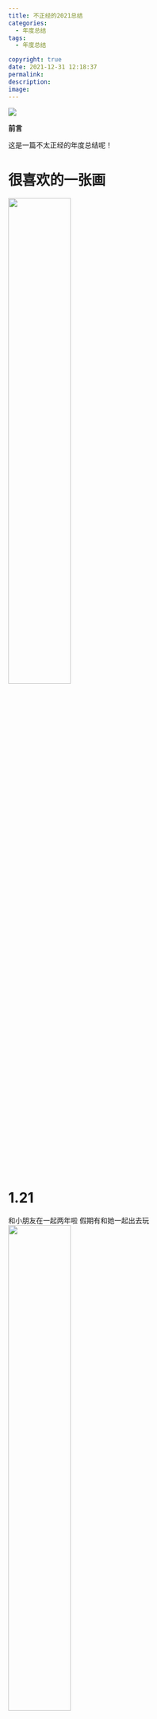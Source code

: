 ```yaml
---
title: 不正经的2021总结
categories:
  - 年度总结
tags:
  - 年度总结

copyright: true
date: 2021-12-31 12:18:37
permalink:
description:
image:
---
```


<a href="https://sm.ms/image/ghyrXm5CScL4RJN" target="_blank"><img src="https://s2.loli.net/2021/12/31/ghyrXm5CScL4RJN.jpg" ></a>

**前言**

这是一篇不太正经的年度总结呢！

<!-- more -->

# 很喜欢的一张画
<a href="https://sm.ms/image/C3VqX8gh4vlpxUc" target="_blank"><img src="https://s2.loli.net/2021/12/31/C3VqX8gh4vlpxUc.jpg" style="width:50%"></a>

# 1.21
和小朋友在一起两年啦
假期有和她一起出去玩
<a href="https://sm.ms/image/qFNkLcW1VgaA2O3" target="_blank"><img src="https://s2.loli.net/2021/12/31/qFNkLcW1VgaA2O3.jpg" style="width:50%"></a>

# 一些春天的照片

春天的雨后晚上和春天的园林
苏州在春天的时候会有很多古装小姐姐逛园子哦
<a href="https://sm.ms/image/9dawstyPgzmK4nV" target="_blank"><img src="https://s2.loli.net/2021/12/31/9dawstyPgzmK4nV.jpg" style="width:50%"></a>
<a href="https://sm.ms/image/dYrW7meOPQGftgs" target="_blank"><img src="https://s2.loli.net/2021/12/31/dYrW7meOPQGftgs.jpg" style="width:50%"></a>
<a href="https://sm.ms/image/b8yfcjrSmlDZ3WX" target="_blank"><img src="https://s2.loli.net/2021/12/31/b8yfcjrSmlDZ3WX.jpg" style="width:50%"></a>
<a href="https://sm.ms/image/CVPFJioXN8ctRjq" target="_blank"><img src="https://s2.loli.net/2021/12/31/CVPFJioXN8ctRjq.jpg" style="width:50%"></a>

# 学期内

<a href="https://sm.ms/image/Apa1b2NBndxcRKm" target="_blank"><img src="https://s2.loli.net/2021/12/31/Apa1b2NBndxcRKm.jpg" style="width:50%"></a>
王者之志
见到了好多学校的专业运动员，见到了丹总

<a href="https://sm.ms/image/sFOdqiKUSkh5BDm" target="_blank"><img src="https://s2.loli.net/2021/12/31/sFOdqiKUSkh5BDm.jpg" style="width:50%"></a>

去LNG比赛现场志愿者*2
LNG 打 RNG 在现场，那种现场观赛的感觉超棒
更加喜欢lol，喜欢电竞
<a href="https://sm.ms/image/zs6WRAciIYOwEPD" target="_blank"><img src="https://s2.loli.net/2021/12/31/zs6WRAciIYOwEPD.jpg"  style="width:50%"></a>


# 5.1 太湖
贴上今年最喜欢的照片之一
环太湖骑行是这几年最喜欢的骑行了
日落真的很好看，以后一定要带小朋友来看

<a href="https://sm.ms/image/eihKcnoBGJ8DEjy" target="_blank"><img src="https://s2.loli.net/2021/12/31/eihKcnoBGJ8DEjy.jpg" style="width:80%"></a>
<a href="https://sm.ms/image/iBzvp7dA8KwOcDJ" target="_blank"><img src="https://s2.loli.net/2021/12/31/iBzvp7dA8KwOcDJ.jpg" style="width:80%"></a>



# 5.21 5.26 
收到小朋友送的花花！

<a href="https://sm.ms/image/CSvOKWcXdlRxoEe" target="_blank"><img src="https://s2.loli.net/2021/12/31/CSvOKWcXdlRxoEe.jpg" style="width:50%"></a>

又长大了一岁！
有猫猫陪伴

<a href="https://sm.ms/image/BIPhyqadpMwJzT7" target="_blank"><img src="https://s2.loli.net/2021/12/31/BIPhyqadpMwJzT7.jpg" style="width:50%"></a>

# 暑假
有初步学习微信小程序并且写了一个不太完整的demo(为了一个比赛来着，不过好像被咕了)
一定一定要记得不要参加那些不官方的比赛了

和好朋友们出去 玩玩玩

给小朋友们代课

科目三挂了。。。。。。。艹

开始习惯于自己做饭，厨艺渐长
<a href="https://sm.ms/image/dfJ9EokF5tpLasI" target="_blank"><img src="https://s2.loli.net/2021/12/31/dfJ9EokF5tpLasI.jpg" style="width:50%"></a>

# 去四川
很长时间没有去旅行了，趁着放假的延长去了一次四川，不仅仅是去找她，还是为完成自己多年的愿望。
去了发现自己真的很喜欢四川的生活，饮食风格也好，生活节奏也好，这个城市可能是更适合我的吧
第一次一个人的旅行，过程中有时候会觉得自己很孤独，但是自己还是很喜欢这种自由自在的旅行
和小朋友过了过简单的二人世界，虽然没有去什么景点，就只是在自己租的民宿一起刷B站，去买菜做饭(虽然翻车了),去就近的电影院看电影，但是确能感到很开心，可能自己就喜欢这种过小日子的感觉吧
<a href="https://sm.ms/image/QbgVYoi2FWeTkyt" target="_blank"><img src="https://s2.loli.net/2021/12/31/QbgVYoi2FWeTkyt.jpg" style="width:50%"></a>
<a href="https://sm.ms/image/EOaIyociGHZ93Vk" target="_blank"><img src="https://s2.loli.net/2021/12/31/EOaIyociGHZ93Vk.jpg" style="width:50%"></a>
<a href="https://sm.ms/image/6ZnBIAylVDHTFbh" target="_blank"><img src="https://s2.loli.net/2021/12/31/6ZnBIAylVDHTFbh.jpg" style="width:50%"></a>
<a href="https://sm.ms/image/GDEcbOs25CK7LYa" target="_blank"><img src="https://s2.loli.net/2021/12/31/GDEcbOs25CK7LYa.jpg" style="width:50%"></a>
<a href="https://sm.ms/image/ELhwWSACO4js5bo" target="_blank"><img src="https://s2.loli.net/2021/12/31/ELhwWSACO4js5bo.jpg" style="width:50%"></a>
<a href="https://sm.ms/image/PcLiplS8oO6aTEQ" target="_blank"><img src="https://s2.loli.net/2021/12/31/PcLiplS8oO6aTEQ.jpg" style="width:50%"></a>

# 大二下

大二下的一年里渐渐习惯晚上喝一两杯再睡觉，也可能是因为自己日常的压力逐渐增大，和其他人的关系也渐渐固化，不愿意去进行多余的交际，晚上总是会莫名其妙的难过，喝两杯，会舒服很多

<a href="https://sm.ms/image/XwqzyhJcQtMIGOT" target="_blank"> <img src="https://s2.loli.net/2021/12/31/XwqzyhJcQtMIGOT.jpg" style="width:50%"></a>

举办校赛，真的很忙很累，这种300+人参加的全校活动是第一次举办，详情转至博客
{% post_link thinking1 %}
{% post_link thinking1 %}

秋天的苏大，很美，但是一直是一个人
<a href="https://sm.ms/image/jPNA9VfO5L1MKxr" target="_blank"><img src="https://s2.loli.net/2021/12/31/jPNA9VfO5L1MKxr.jpg" style="width:50%"></a>

喜欢在学习的时候听爵士。

拿到了教练员证！

开始学习怎么写博客，学着记录自己的生活

认识了加油站，很有意思的音乐社团，大家都和很喜欢音乐，太喜欢那种弹吉他一起唱歌的感觉了

# 总结
一些没用的年度总结
<table>
  <tr>
      <td ><center><img src="https://s2.loli.net/2021/12/31/jgQIlwob5YHhnps.jpg" style="width:50%"> </center></td>
      <td ><center><img src="https://s2.loli.net/2021/12/31/jheYux8wvbH7iZk.jpg" style="width:70%"> </center></td>
  </tr>
    <tr>
      <td ><center><img src="https://s2.loli.net/2021/12/31/NRKzIqCEX7ktwyB.jpg" style="width:50%"> </center></td>
      <td ><center><img src="https://s2.loli.net/2021/12/31/j5hR2guETlsADf7.jpg" style="width:80%"> </center></td>
  </tr>
    <tr>
      <td ><center><img src="https://s2.loli.net/2021/12/31/tQA18sTuNSWyxCZ.jpg" style="width:50%"> </center></td>
  </tr>
</table>



2021身边的事情发生了太多太多，全球形势也好，网络舆论也好，给人的感觉是这一年负面情绪太多了，以至于现在的人们对于新的一年的期望远远没有之前更高，可能是疫情的原因吧，也可能是逐渐成年的原因，自己已经感觉不到那种跨年的喜悦，对于过年的渴望了，身边的人都在抱怨自己的生活怎样差劲，感觉在大学一年过去了什么都没有发生改变，但仔细一总结还是有很多收获的，有认识新的朋友圈子，有学习新的知识，有完成自己的小小心愿，虽然难过很多，崩溃常有，但是已经都过去了，负面情绪就让他在时间的长河中流逝，能留下来的，才是最珍贵的。

新的一年，继续加油吧！

<hr />
版权信息